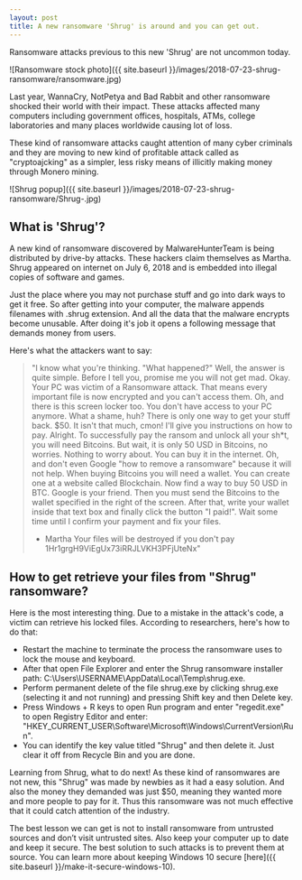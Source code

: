 ```yaml
---
layout: post
title: A new ransomware 'Shrug' is around and you can get out.
---
```


Ransomware attacks previous to this new 'Shrug' are not uncommon today.

![Ransomware stock photo]({{ site.baseurl }}/images/2018-07-23-shrug-ransomware/ransomware.jpg)

Last year, WannaCry, NotPetya and Bad Rabbit and other ransomware shocked their world with their impact. These attacks affected many computers including government offices, hospitals, ATMs, college laboratories and many places worldwide causing lot of loss.

These kind of ransomware attacks caught attention of many cyber criminals and they are moving to new kind of profitable attack called as "cryptoajcking" as a simpler, less risky means of illicitly making money through Monero mining.

![Shrug popup]({{ site.baseurl }}/images/2018-07-23-shrug-ransomware/Shrug-.jpg)

## What is 'Shrug'?

A new kind of ransomware discovered by MalwareHunterTeam is being distributed by drive-by attacks. These hackers claim themselves as Martha. Shrug appeared on internet on July 6, 2018 and is embedded into illegal copies of software and games.

Just the place where you may not purchase stuff and go into dark ways to get it free. So after getting into your computer, the malware appends filenames with .shrug extension. And all the data that the malware encrypts become unusable. After doing it's job it opens a following message that demands money from users.

Here's what the attackers want to say:

> "I know what you're thinking. "What happened?" Well, the answer is quite simple. Before I tell you, promise me you will not get mad. Okay. Your PC was victim of a Ransomware attack. That means every important file is now encrypted and you can't access them. Oh, and there is this screen locker too. You don't have access to your PC anymore. What a shame, huh? There is only one way to get your stuff back. $50. It isn't that much, cmon! I'll give you instructions on how to pay. Alright. To successfully pay the ransom and unlock all your sh\*t, you will need Bitcoins. But wait, it is only 50 USD in Bitcoins, no worries. Nothing to worry about. You can buy it in the internet. Oh, and don't even Google "how to remove a ransomware" because it will not help. When buying Bitcoins you will need a wallet. You can create one at a website called Blockchain. Now find a way to buy 50 USD in BTC. Google is your friend. Then you must send the Bitcoins to the wallet specified in the right of the screen. After that, write your wallet inside that text box and finally click the button "I paid!". Wait some time until I confirm your payment and fix your files.
>
> - Martha
>   Your files will be destroyed if you don't pay
>   1Hr1grgH9ViEgUx73iRRJLVKH3PFjUteNx"

## How to get retrieve your files from "Shrug" ransomware?

Here is the most interesting thing. Due to a mistake in the attack's code, a victim can retrieve his locked files.
According to researchers, here's how to do that:

- Restart the machine to terminate the process the ransomware uses to lock the mouse and keyboard.
- After that open File Explorer and enter the Shrug ransomware installer path: C:\Users\USERNAME\AppData\Local\Temp\shrug.exe.
- Perform permanent delete of the file shrug.exe by clicking shrug.exe (selecting it and not running) and pressing Shift key and then Delete key.
- Press Windows + R keys to open Run program and enter "regedit.exe" to open Registry Editor and enter: "HKEY_CURRENT_USER\Software\Microsoft\Windows\CurrentVersion\Run".
- You can identify the key value titled "Shrug" and then delete it. Just clear it off from Recycle Bin and you are done.

Learning from Shrug, what to do next!
As these kind of ransomwares are not new, this "Shrug" was made by newbies as it had a easy solution. And also the money they demanded was just $50, meaning they wanted more and more people to pay for it. Thus this ransomware was not much effective that it could catch attention of the industry.

The best lesson we can get is not to install ransomware from untrusted sources and don’t visit untrusted sites. Also keep your computer up to date and keep it secure. The best solution to such attacks is to prevent them at source. You can learn more about keeping Windows 10 secure [here]({{ site.baseurl }}/make-it-secure-windows-10).
